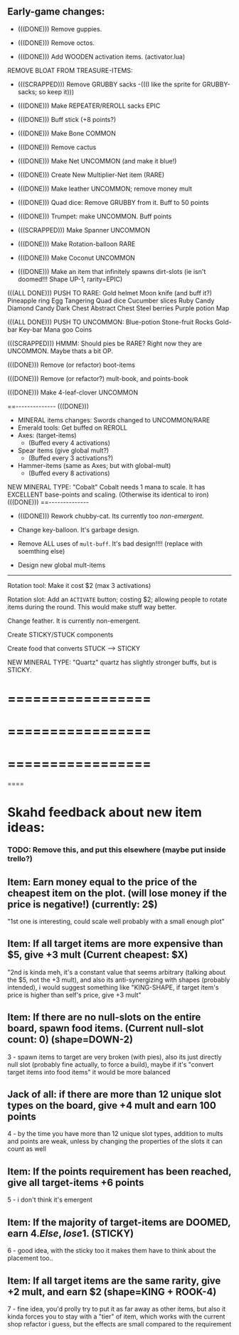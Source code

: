 


## Early-game changes:


- (((DONE))) Remove guppies.

- (((DONE))) Remove octos.

- (((DONE))) Add WOODEN activation items. (activator.lua)


REMOVE BLOAT FROM TREASURE-ITEMS:
- (((SCRAPPED))) Remove GRUBBY sacks
    -(((I like the sprite for GRUBBY-sacks; so keep it)))
- (((DONE))) Make REPEATER/REROLL sacks EPIC


- (((DONE))) Buff stick  (+8 points?)

- (((DONE))) Make Bone COMMON

- (((DONE))) Remove cactus

- (((DONE))) Make Net UNCOMMON (and make it blue!)

- (((DONE))) Create New Multiplier-Net item  (RARE)

- (((DONE))) Make leather UNCOMMON; remove money mult

- (((DONE))) Quad dice: Remove GRUBBY from it. Buff to 50 points

- (((DONE))) Trumpet: make UNCOMMON. Buff points


- (((SCRAPPED))) Make Spanner UNCOMMON

- (((DONE))) Make Rotation-balloon RARE 

- (((DONE))) Make Coconut UNCOMMON

- (((DONE))) Make an item that infinitely spawns dirt-slots
(ie isn't doomed!!! Shape UP-1, rarity=EPIC)


(((ALL DONE)))
PUSH TO RARE:
Gold helmet
Moon knife (and buff it?)
Pineapple ring
Egg
Tangering
Quad dice
Cucumber slices
Ruby Candy
Diamond Candy
Dark Chest
Abstract Chest
Steel berries
Purple potion
Map


(((ALL DONE)))
PUSH TO UNCOMMON:
Blue-potion
Stone-fruit
Rocks
Gold-bar
Key-bar
Mana goo
Coins


(((SCRAPPED))) HMMM: Should pies be RARE? Right now they are UNCOMMON. Maybe thats a bit OP.


(((DONE))) Remove (or refactor) boot-items


(((DONE))) Remove (or refactor?) mult-book, and points-book



(((DONE))) Make 4-leaf-clover UNCOMMON


==--------------
(((DONE)))
- MINERAL items changes:
Swords changed to UNCOMMON/RARE
- Emerald tools: Get buffed on REROLL
- Axes: (target-items)
    - (Buffed every 4 activations)
- Spear items (give global mult?)
    - (Buffed every 3 activations?)
- Hammer-items (same as Axes; but with global-mult)
    - (Buffed every 8 activations)

NEW MINERAL TYPE: "Cobalt"
Cobalt needs 1 mana to scale. 
It has EXCELLENT base-points and scaling.
(Otherwise its identical to iron)
(((DONE)))
==--------------


- (((DONE))) Rework chubby-cat. Its currently too *non-emergent.*

- Change key-balloon. It's garbage design.

- Remove ALL uses of `mult-buff`. It's bad design!!!!
(replace with soemthing else)

- Design new global mult-items 

------

Rotation tool: Make it cost $2 (max 3 activations)

Rotation slot: Add an `ACTIVATE` button; costing $2;
allowing people to rotate items during the round.
This would make stuff way better.

Change feather. It is currently non-emergent.

Create STICKY/STUCK components

Create food that converts STUCK --> STICKY

NEW MINERAL TYPE: "Quartz"
quartz has slightly stronger buffs, but is STICKY.




=================
=================
=================
=================
=================
=================

====

# Skahd feedback about new item ideas:
### TODO: Remove this, and put this elsewhere (maybe put inside trello?)

Item:
Earn money equal to the price of the cheapest item on the plot.
(will lose money if the price is negative!)
(currently: 2$)
--
"1st one is interesting, could scale well probably with a small enough plot"



Item:
If all target items are more expensive than $5, give +3 mult
(Current cheapest: $X)
--
"2nd is kinda meh, it's a constant value that seems arbitrary (talking about the $5, not the +3 mult), and also its anti-synergizing with shapes (probably intended), i would suggest something like "KING-SHAPE, if target item's price is higher than self's price, give +3 mult"



Item:
If there are no null-slots on the entire board, spawn food items.
(Current null-slot count: 0)
(shape=DOWN-2)
--
3 - spawn items to target are very broken (with pies), also its just directly null slot (probably fine actually, to force a build), maybe if it's "convert target items into food items" it would be more balanced



Jack of all:
if there are more than 12 unique slot types on the board, give +4 mult and earn 100 points
--
4 - by the time you have more than 12 unique slot types, addition to mults and points are weak, unless by changing the properties of the slots it can count as well




Item:
If the points requirement has been reached, give all target-items +6 points
--
5 - i don't think it's emergent



Item:
If the majority of target-items are DOOMED, earn $4. Else, lose 1$.
(STICKY)
--
6 - good idea, with the sticky too it makes them have to think about the placement too..



Item:
If all target items are the same rarity, give +2 mult, and earn $2
(shape=KING + ROOK-4)
--
7 - fine idea, you'd prolly try to put it as far away as other items, but also it kinda forces you to stay with a "tier" of item, which works with the current shop refactor i guess, but the effects are small compared to the requirement








